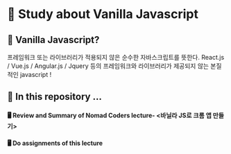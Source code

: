 <h1>🔎 Study about Vanilla Javascript</h1>

<h2>🧐 Vanilla Javascript?</h2>  
프레임워크 또는 라이브러리가 적용되지 않은 순수한 자바스크립트를 뜻한다.   
React.js / Vue.js / Angular.js / Jquery 등의 프레임워크와 라이브러리가 제공되지 않는 본질적인 javascript !

<h2>🧐 In this repository ... </h2>

#### 🖥 Review and Summary of Nomad Coders lecture- <바닐라 JS로 크롬 앱 만들기>

#### 🖥 Do assignments of this lecture